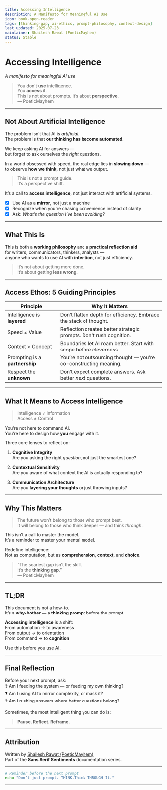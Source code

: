 ```yaml
---
title: Accessing Intelligence
description: A Manifesto for Meaningful AI Use
icon: book-open-reader
tags: [thinking-gap, ai-ethics, prompt-philosophy, context-design]
last_updated: 2025-07-23
maintainer: Shailesh Rawat (PoeticMayhem)
status: Stable
---
```


# Accessing Intelligence  
*A manifesto for meaningful AI use*

> You don’t **use** intelligence.  
> You **access** it.  
> This is not about prompts. It’s about **perspective**.  
> — PoeticMayhem

---

## Not About Artificial Intelligence  
The problem isn’t that AI is *artificial*.  
The problem is that **our thinking has become automated**.

We keep asking AI for answers —  
but forget to ask ourselves the *right* questions.

In a world obsessed with speed, the real edge lies in **slowing down** —  
to observe **how we think**, not just what we output.

> This is not a prompt guide.  
> It’s a perspective shift.

It’s a call to **access intelligence**, not just interact with artificial systems.

- [x] Use AI as a **mirror**, not just a machine  
- [x] Recognize when you're chasing convenience instead of clarity  
- [x] Ask: *What’s the question I’ve been avoiding?*

---

## What This Is  
This is both a **working philosophy** and a **practical reflection aid**  
for writers, communicators, thinkers, analysts —  
anyone who wants to use AI with **intention**, not just efficiency.

> It’s not about getting more done.  
> It’s about getting **less wrong**.

---

## Access Ethos: 5 Guiding Principles

| Principle                         | Why It Matters                                                              |
|----------------------------------|------------------------------------------------------------------------------|
| Intelligence is **layered**      | Don’t flatten depth for efficiency. Embrace the stack of thought.           |
| Speed ≠ Value                    | Reflection creates better strategic prompts. Don't rush cognition.          |
| Context > Concept                | Boundaries let AI roam better. Start with scope before cleverness.          |
| Prompting is a **partnership**   | You’re not outsourcing thought — you’re co-constructing meaning.            |
| Respect the **unknown**          | Don’t expect complete answers. Ask better *next* questions.                 |

---

## What It Means to Access Intelligence

> Intelligence ≠ Information  
> Access ≠ Control

You’re not here to command AI.  
You’re here to design how **you** engage with it.

Three core lenses to reflect on:

1. **Cognitive Integrity**  
   Are you asking the right *question*, not just the smartest one?

2. **Contextual Sensitivity**  
   Are you aware of what context the AI is actually responding to?

3. **Communication Architecture**  
   Are you **layering your thoughts** or just throwing inputs?

---

## Why This Matters

> The future won’t belong to those who prompt best.  
> It will belong to those who think deeper — and think *through*.

This isn’t a call to master the model.  
It’s a reminder to master your mental model.

Redefine intelligence:  
Not as computation, but as **comprehension**, **context**, and **choice**.

> “The scariest gap isn’t the skill.  
> It’s the **thinking gap**.”  
> — PoeticMayhem

---

## TL;DR

This document is not a how-to.  
It’s a **why-bother** — a **thinking prompt** before the prompt.

**Accessing intelligence** is a shift:  
From automation → to awareness  
From output → to orientation  
From command → to **cognition**

Use this before you use AI.

---

## Final Reflection

Before your next prompt, ask:  
❓ Am I feeding the system — or feeding my own thinking?  
❓ Am I using AI to mirror complexity, or mask it?  
❓ Am I rushing answers where better questions belong?

Sometimes, the most intelligent thing you can do is:  
> **Pause. Reflect. Reframe.**

---

## Attribution  
Written by [Shailesh Rawat (PoeticMayhem)](https://github.com/ShaileshRawat1403)  
Part of the **Sans Serif Sentiments** documentation series.

---

```bash
# Reminder before the next prompt
echo "Don’t just prompt. THINK.Think THROUGH It."
```

---